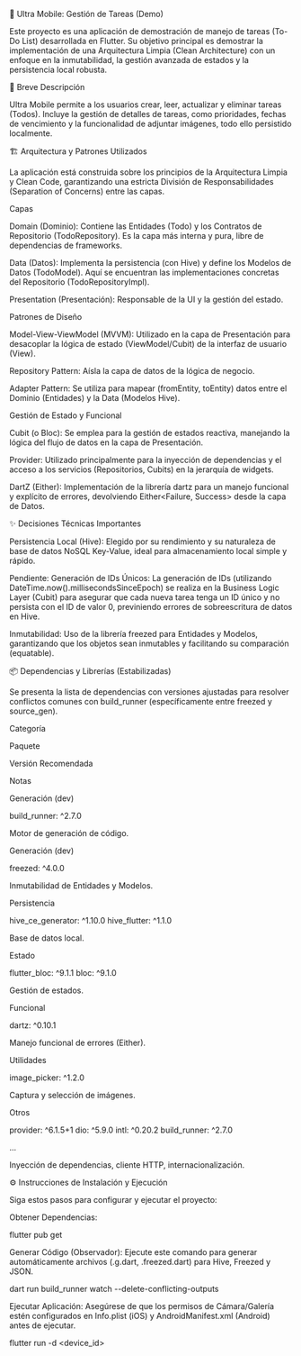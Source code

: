 

📱 Ultra Mobile: Gestión de Tareas (Demo)

Este proyecto es una aplicación de demostración de manejo de tareas (To-Do List) desarrollada en Flutter. Su objetivo principal es demostrar la implementación de una Arquitectura Limpia (Clean Architecture) con un enfoque en la inmutabilidad, la gestión avanzada de estados y la persistencia local robusta.

🌟 Breve Descripción

Ultra Mobile permite a los usuarios crear, leer, actualizar y eliminar tareas (Todos). Incluye la gestión de detalles de tareas, como prioridades, fechas de vencimiento y la funcionalidad de adjuntar imágenes, todo ello persistido localmente.

🏗️ Arquitectura y Patrones Utilizados

La aplicación está construida sobre los principios de la Arquitectura Limpia y Clean Code, garantizando una estricta División de Responsabilidades (Separation of Concerns) entre las capas.

Capas

Domain (Dominio): Contiene las Entidades (Todo) y los Contratos de Repositorio (TodoRepository). Es la capa más interna y pura, libre de dependencias de frameworks.

Data (Datos): Implementa la persistencia (con Hive) y define los Modelos de Datos (TodoModel). Aquí se encuentran las implementaciones concretas del Repositorio (TodoRepositoryImpl).

Presentation (Presentación): Responsable de la UI y la gestión del estado.

Patrones de Diseño

Model-View-ViewModel (MVVM): Utilizado en la capa de Presentación para desacoplar la lógica de estado (ViewModel/Cubit) de la interfaz de usuario (View).

Repository Pattern: Aísla la capa de datos de la lógica de negocio.

Adapter Pattern: Se utiliza para mapear (fromEntity, toEntity) datos entre el Dominio (Entidades) y la Data (Modelos Hive).

Gestión de Estado y Funcional

Cubit (o Bloc): Se emplea para la gestión de estados reactiva, manejando la lógica del flujo de datos en la capa de Presentación.

Provider: Utilizado principalmente para la inyección de dependencias y el acceso a los servicios (Repositorios, Cubits) en la jerarquía de widgets.

DartZ (Either): Implementación de la librería dartz para un manejo funcional y explícito de errores, devolviendo Either<Failure, Success> desde la capa de Datos.

✨ Decisiones Técnicas Importantes

Persistencia Local (Hive): Elegido por su rendimiento y su naturaleza de base de datos NoSQL Key-Value, ideal para almacenamiento local simple y rápido.

Pendiente:
Generación de IDs Únicos: La generación de IDs (utilizando DateTime.now().millisecondsSinceEpoch) se realiza en la Business Logic Layer (Cubit) para asegurar que cada nueva tarea tenga un ID único y no persista con el ID de valor 0, previniendo errores de sobreescritura de datos en Hive.

Inmutabilidad: Uso de la librería freezed para Entidades y Modelos, garantizando que los objetos sean inmutables y facilitando su comparación (equatable).

📦 Dependencias y Librerías (Estabilizadas)

Se presenta la lista de dependencias con versiones ajustadas para resolver conflictos comunes con build_runner (específicamente entre freezed y source_gen).

Categoría

Paquete

Versión Recomendada

Notas

Generación (dev)

build_runner: ^2.7.0

Motor de generación de código.

Generación (dev)

freezed: ^4.0.0

Inmutabilidad de Entidades y Modelos.

Persistencia

hive_ce_generator: ^1.10.0
hive_flutter: ^1.1.0

Base de datos local.

Estado

flutter_bloc: ^9.1.1
bloc: ^9.1.0

Gestión de estados.

Funcional

dartz: ^0.10.1

Manejo funcional de errores (Either).

Utilidades

image_picker: ^1.2.0

Captura y selección de imágenes.

Otros

provider: ^6.1.5+1
dio: ^5.9.0 
intl: ^0.20.2
build_runner: ^2.7.0

...

Inyección de dependencias, cliente HTTP, internacionalización.

⚙️ Instrucciones de Instalación y Ejecución

Siga estos pasos para configurar y ejecutar el proyecto:

Obtener Dependencias:

flutter pub get


Generar Código (Observador):
Ejecute este comando para generar automáticamente archivos (.g.dart, .freezed.dart) para Hive, Freezed y JSON.

dart run build_runner watch --delete-conflicting-outputs


Ejecutar Aplicación:
Asegúrese de que los permisos de Cámara/Galería estén configurados en Info.plist (iOS) y AndroidManifest.xml (Android) antes de ejecutar.

flutter run -d <device_id>
